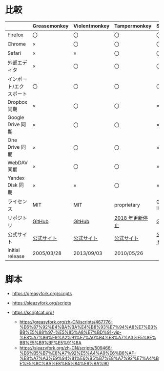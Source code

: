# 比較
|| Greasemonkey | Violentmonkey | Tampermonkey| Scriptcat
-- |-- | -- | --|--
Firefox | 〇 | 〇 | 〇|〇
Chrome | × | 〇 | 〇|〇
Safari | × | × | 〇|〇
外部エディタ | × | 〇 | 〇|〇
インポート/エクスポート | 〇 | 〇 | 〇|〇
Dropbox 同期 | × | 〇 | 〇|×
Google Drive 同期 | × | 〇 | 〇|×
One Drive 同期 | × | 〇 | 〇|×
WebDAV 同期 | × | 〇 | 〇|×
Yandex Disk 同期 | × | × | 〇|×
ライセンス | MIT | MIT | proprietary |GPL-3.0 license
リポジトリ | [GitHub](https://github.com/greasemonkey/greasemonkey/) | [GitHub](https://github.com/violentmonkey/violentmonkey) | [2018 年更新停止](https://github.com/Tampermonkey/tampermonkey)|[GitHub](https://github.com/scriptscat/scriptcat)
公式サイト | [公式サイト](https://www.greasespot.net/) | [公式サイト](https://violentmonkey.github.io/) | [公式サイト](https://www.tampermonkey.net/)| [公式サイト](https://docs.scriptcat.org)
Initial release | 2005/03/28 | 2013/09/03 | 2010/05/26|

# 脚本
- https://greasyfork.org/scripts
- https://sleazyfork.org/scripts
- https://scriptcat.org/

  - https://greasyfork.org/zh-CN/scripts/467776-%E6%87%92%E4%BA%BA%E4%B8%93%E7%94%A8%E7%B3%BB%E5%88%97-%E5%85%A8%E7%BD%91-vip-%E8%A7%86%E9%A2%91%E7%A0%B4%E8%A7%A3%E5%8E%BB%E5%B9%BF%E5%91%8A 
  - https://sleazyfork.org/zh-CN/scripts/509466-%E6%B5%B7%E8%A7%92%E5%A4%A9%E6%B6%AF-%E8%A7%A3%E9%94%81%E6%B5%B7%E8%A7%92%E7%A4%BE%E5%8C%BA%E8%B5%84%E6%BA%90

